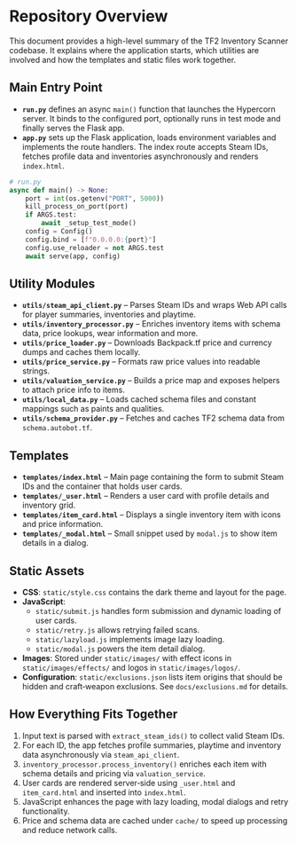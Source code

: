 # Repository Overview

This document provides a high-level summary of the TF2 Inventory Scanner codebase. It explains where the application starts, which utilities are involved and how the templates and static files work together.

## Main Entry Point

- **`run.py`** defines an async `main()` function that launches the Hypercorn server. It binds to the configured port, optionally runs in test mode and finally serves the Flask app.
- **`app.py`** sets up the Flask application, loads environment variables and implements the route handlers. The index route accepts Steam IDs, fetches profile data and inventories asynchronously and renders `index.html`.

```python
# run.py
async def main() -> None:
    port = int(os.getenv("PORT", 5000))
    kill_process_on_port(port)
    if ARGS.test:
        await _setup_test_mode()
    config = Config()
    config.bind = [f"0.0.0.0:{port}"]
    config.use_reloader = not ARGS.test
    await serve(app, config)
```

## Utility Modules

- **`utils/steam_api_client.py`** – Parses Steam IDs and wraps Web API calls for player summaries, inventories and playtime.
- **`utils/inventory_processor.py`** – Enriches inventory items with schema data, price lookups, wear information and more.
- **`utils/price_loader.py`** – Downloads Backpack.tf price and currency dumps and caches them locally.
- **`utils/price_service.py`** – Formats raw price values into readable strings.
- **`utils/valuation_service.py`** – Builds a price map and exposes helpers to attach price info to items.
- **`utils/local_data.py`** – Loads cached schema files and constant mappings such as paints and qualities.
- **`utils/schema_provider.py`** – Fetches and caches TF2 schema data from `schema.autobot.tf`.

## Templates

- **`templates/index.html`** – Main page containing the form to submit Steam IDs and the container that holds user cards.
- **`templates/_user.html`** – Renders a user card with profile details and inventory grid.
- **`templates/item_card.html`** – Displays a single inventory item with icons and price information.
- **`templates/_modal.html`** – Small snippet used by `modal.js` to show item details in a dialog.

## Static Assets

- **CSS**: `static/style.css` contains the dark theme and layout for the page.
- **JavaScript**:
  - `static/submit.js` handles form submission and dynamic loading of user cards.
  - `static/retry.js` allows retrying failed scans.
  - `static/lazyload.js` implements image lazy loading.
  - `static/modal.js` powers the item detail dialog.
- **Images**: Stored under `static/images/` with effect icons in `static/images/effects/` and logos in `static/images/logos/`.
- **Configuration**: `static/exclusions.json` lists item origins that should be hidden and craft‑weapon exclusions. See `docs/exclusions.md` for details.

## How Everything Fits Together

1. Input text is parsed with `extract_steam_ids()` to collect valid Steam IDs.
2. For each ID, the app fetches profile summaries, playtime and inventory data asynchronously via `steam_api_client`.
3. `inventory_processor.process_inventory()` enriches each item with schema details and pricing via `valuation_service`.
4. User cards are rendered server‑side using `_user.html` and `item_card.html` and inserted into `index.html`.
5. JavaScript enhances the page with lazy loading, modal dialogs and retry functionality.
6. Price and schema data are cached under `cache/` to speed up processing and reduce network calls.

